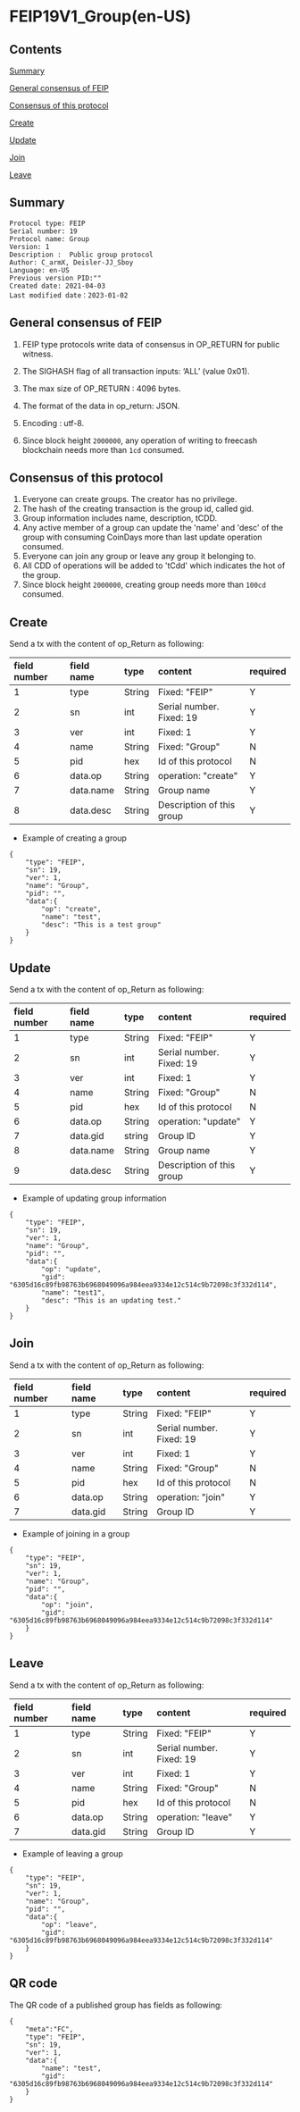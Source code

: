 # FEIP19V1_Group(en-US)

## Contents

[Summary](#summary)

[General consensus of FEIP](#general-consensus-of-feip)

[Consensus of this protocol](#consensus-of-this-protocol)

[Create](#create)

[Update](#update)

[Join](#join)

[Leave](#leave)

## Summary

```
Protocol type: FEIP
Serial number: 19
Protocol name: Group
Version: 1
Description :  Public group protocol
Author: C_armX, Deisler-JJ_Sboy
Language: en-US
Previous version PID:""
Created date: 2021-04-03
Last modified date：2023-01-02
```

## General consensus of FEIP

1. FEIP type protocols write data of consensus in OP_RETURN for public witness.

2. The SIGHASH flag of all transaction inputs: ‘ALL’ (value 0x01).

3. The max size of OP_RETURN : 4096 bytes.

4. The format of the data in op_return: JSON.

5. Encoding : utf-8.

6. Since block height `2000000`, any operation of writing to freecash blockchain needs more than `1cd` consumed.

## Consensus of this protocol

1. Everyone can create groups. The creator has no privilege.
2. The hash of the creating transaction is the group id, called gid.
3. Group information includes name, description, tCDD.
4. Any active member of a group can update the 'name' and 'desc' of the group with consuming CoinDays more than last update operation consumed.
5. Everyone can join any group or leave any group it belonging to.
6. All CDD of operations will be added to 'tCdd' which indicates the hot of the group.
7. Since block height `2000000`, creating group needs more than `100cd` consumed.


## Create
Send a tx with the content of op_Return as following:

|field number|field name|type|content|required|
|:----|:----|:----|:----|:----|
|1|type|String|Fixed: "FEIP"|Y|
|2|sn|int|Serial number. Fixed: 19|Y|
|3|ver|int|Fixed: 1|Y|
|4|name|String|Fixed: "Group"|N|
|5|pid|hex|Id of this protocol|N|
|6|data.op|String|operation: "create"|Y|
|7|data.name|String|Group name|Y|
|8|data.desc|String|Description of this group|Y|

* Example of creating a group

```
{
    "type": "FEIP",
    "sn": 19,
    "ver": 1,
    "name": "Group",
    "pid": "",
    "data":{
        "op": "create",
        "name": "test",
        "desc": "This is a test group"
    }
}
```

## Update
Send a tx with the content of op_Return as following:

|field number|field name|type|content|required|
|:----|:----|:----|:----|:----|
|1|type|String|Fixed: "FEIP"|Y|
|2|sn|int|Serial number. Fixed: 19|Y|
|3|ver|int|Fixed: 1|Y|
|4|name|String|Fixed: "Group"|N|
|5|pid|hex|Id of this protocol|N|
|6|data.op|String|operation: "update"|Y|
|7|data.gid|string|Group ID|Y|
|8|data.name|String|Group name|Y|
|9|data.desc|String|Description of this group|Y|

* Example of updating group information

```
{
    "type": "FEIP",
    "sn": 19,
    "ver": 1,
    "name": "Group",
    "pid": "",
    "data":{
        "op": "update",
        "gid": "6305d16c89fb98763b6968049096a984eea9334e12c514c9b72098c3f332d114",
        "name": "test1",
        "desc": "This is an updating test."
    }
}
```

## Join

Send a tx with the content of op_Return as following:

|field number|field name|type|content|required|
|:----|:----|:----|:----|:----|
|1|type|String|Fixed: "FEIP"|Y|
|2|sn|int|Serial number. Fixed: 19|Y|
|3|ver|int|Fixed: 1|Y|
|4|name|String|Fixed: "Group"|N|
|5|pid|hex|Id of this protocol|N|
|6|data.op|String|operation: "join"|Y|
|7|data.gid|String|Group ID|Y|

* Example of joining in a group

```
{
    "type": "FEIP",
    "sn": 19,
    "ver": 1,
    "name": "Group",
    "pid": "",
    "data":{
        "op": "join",
        "gid": "6305d16c89fb98763b6968049096a984eea9334e12c514c9b72098c3f332d114"
    }
}
```

## Leave

Send a tx with the content of op_Return as following:

|field number|field name|type|content|required|
|:----|:----|:----|:----|:----|
|1|type|String|Fixed: "FEIP"|Y|
|2|sn|int|Serial number. Fixed: 19|Y|
|3|ver|int|Fixed: 1|Y|
|4|name|String|Fixed: "Group"|N|
|5|pid|hex|Id of this protocol|N|
|6|data.op|String|operation: "leave"|Y|
|7|data.gid|String|Group ID|Y|

* Example of leaving a group

```
{
    "type": "FEIP",
    "sn": 19,
    "ver": 1,
    "name": "Group",
    "pid": "",
    "data":{
        "op": "leave",
        "gid": "6305d16c89fb98763b6968049096a984eea9334e12c514c9b72098c3f332d114"
    }
}
```
## QR code

The QR code of a published group has fields as following:

```
{
	"meta":"FC",
    "type": "FEIP",
    "sn": 19,
    "ver": 1,
    "data":{
        "name": "test",
        "gid": "6305d16c89fb98763b6968049096a984eea9334e12c514c9b72098c3f332d114"
    }
}
```